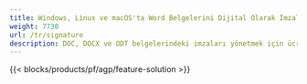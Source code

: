 ```yaml
---
title: Windows, Linux ve macOS'ta Word Belgelerini Dijital Olarak İmzalayın 
weight: 7730
url: /tr/signature
description: DOC, DOCX ve ODT belgelerindeki imzaları yönetmek için ücretsiz Uygulama ve API'ler
---
```


{{< blocks/products/pf/agp/feature-solution >}} 

